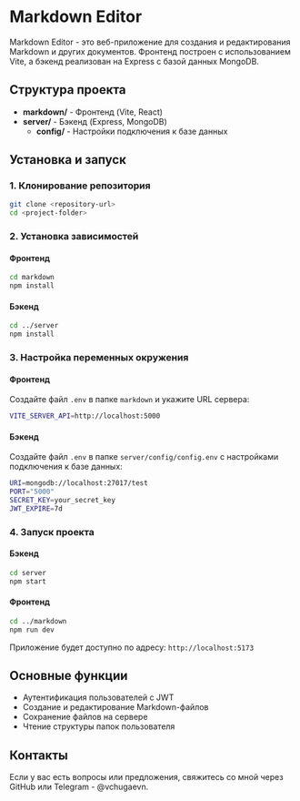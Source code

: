 # Markdown Editor

Markdown Editor - это веб-приложение для создания и редактирования Markdown и других документов. Фронтенд построен с использованием Vite, а бэкенд реализован на Express с базой данных MongoDB.

## Структура проекта

- **markdown/** - Фронтенд (Vite, React)
- **server/** - Бэкенд (Express, MongoDB)
  - **config/** - Настройки подключения к базе данных

## Установка и запуск

### 1. Клонирование репозитория
```sh
git clone <repository-url>
cd <project-folder>
```

### 2. Установка зависимостей
#### Фронтенд
```sh
cd markdown
npm install
```

#### Бэкенд
```sh
cd ../server
npm install
```

### 3. Настройка переменных окружения
#### Фронтенд
Создайте файл `.env` в папке `markdown` и укажите URL сервера:
```sh
VITE_SERVER_API=http://localhost:5000
```

#### Бэкенд
Создайте файл `.env` в папке `server/config/config.env` с настройками подключения к базе данных:
```sh
URI=mongodb://localhost:27017/test
PORT="5000"
SECRET_KEY=your_secret_key
JWT_EXPIRE=7d
```

### 4. Запуск проекта
#### Бэкенд
```sh
cd server
npm start
```

#### Фронтенд
```sh
cd ../markdown
npm run dev
```

Приложение будет доступно по адресу: `http://localhost:5173`

## Основные функции
- Аутентификация пользователей с JWT
- Создание и редактирование Markdown-файлов
- Сохранение файлов на сервере
- Чтение структуры папок пользователя

## Контакты
Если у вас есть вопросы или предложения, свяжитесь со мной через GitHub или Telegram - @vchugaevn.

